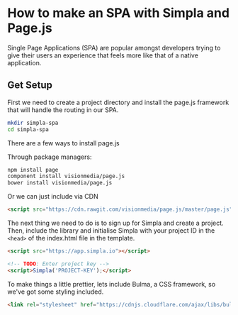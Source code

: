 # How to make an SPA with Simpla and Page.js

Single Page Applications (SPA) are popular amongst developers trying to give their users an experience that feels more like that of a native application. 

## Get Setup

First we need to create a project directory and install the page.js framework that will handle the routing in our SPA.

```bash
mkdir simpla-spa
cd simpla-spa
```

There are a few ways to install page.js

Through package managers:
```bash
npm install page
component install visionmedia/page.js
bower install visionmedia/page.js
```
Or we can just include via CDN
```html
<script src="https://cdn.rawgit.com/visionmedia/page.js/master/page.js"></script>
```

The next thing we need to do is to sign up for Simpla and create a project. Then, include the library and initialise Simpla with your project ID in the `<head>` of the index.html file in the template.

```html
<script src="https://app.simpla.io"></script>

<!-- TODO: Enter project key -->  
<script>Simpla('PROJECT-KEY');</script>  
```

To make things a little prettier, lets include Bulma, a CSS framework, so we've got some styling included.

```html
<link rel="stylesheet" href="https://cdnjs.cloudflare.com/ajax/libs/bulma/0.2.3/css/bulma.css"
```

##	
